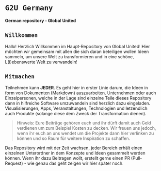 # `G2U Germany`

**German repository - Global United**

## `Willkommen`

Hallo! Herzlich Willkommen im Haupt-Repository von Global United! Hier möchten wir gemeinsam mit allen die sich daran beteiligen wollen Ideen sammeln, um unsere Welt zu transformieren und in eine schöne, L(i)ebenswerte Welt zu verwandeln!  

## `Mitmachen`

Teilnehmen kann **JEDER**. Es geht hier in erster Linie darum, die Ideen in form von Dokumenten (Markdown) auszuarbeiten. Unternehmen oder auch Einzelpersonen, welche in der Lage sind einzelne Teile dieses Repository dann in hilfreiche Software umzuwandeln sind herzlich dazu eingeladen. Visualisierungen, Apps, Veranstaltungen, Technologien und letzendlich auch Produkte (solange diese dem Zweck der Transformation dienen).  

> Hinweis: Eure Beiträge gehören euch und ihr dürft damit auch Geld verdienen um zum Beispiel Kosten zu decken. Wir freuen uns jedoch, wenn ihr euch an uns wendet um die Projekte dann hier verlinken zu können und so Raum für weitere Inspiration zu schaffen.

Das Repository wird mit der Zeit wachsen, jeder Bereich erhält einen einzelnen Unterordner in dem Konzepte und Ideen gesammelt werden können. Wenn ihr dazu Beitragen wollt, erstellt gerne einen PR (Pull-Request) - wie genau das geht zeigen wir hier später noch.